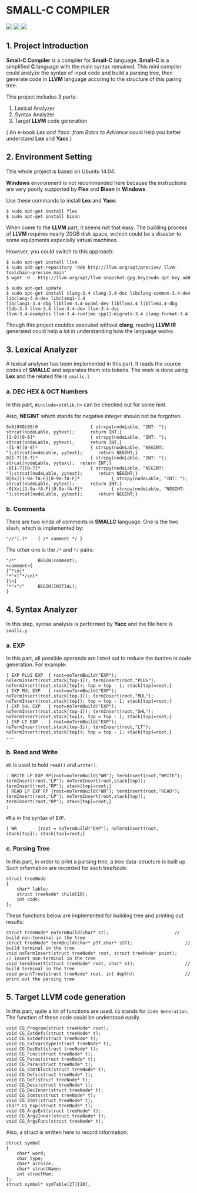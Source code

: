 
# SMALL-C COMPILER

![](https://img.shields.io/badge/Yacc-1.0.0-green.svg?style=flat-square) ![](https://img.shields.io/badge/Lex-1.0.0-green.svg?style=flat-square) ![](https://img.shields.io/badge/Platform-Linux-lightgray.svg?style=flat-square) 

## 1. Project Introduction
**Small-C Compiler** is a compiler for **Small-C** language. **Small-C** is a simplified **C** language with the main syntax remained. This mini compiler could analyze the syntax of input code and build a parsing tree, then generate code in **LLVM** language accoring to the structure of this paring tree.

This project includes 3 parts:

1. Lexical Analyzer
2. Syntax Analyzer
3. Target **LLVM** code generation

(
An e-book *Lex and Yacc: from Baics to Advance* could help you better understand **Lex** and **Yacc**.)


## 2. Environment Setting

This whole project is based on Ubuntu 14.04.

**Windows** environment is not recommended here because the instructions are very poorly supported by **Flex** and **Bison** in **Windows**.


Use these commands to install **Lex** and **Yacc**:

    $ sudo apt-get install flex
    $ sudo apt-get install bison

When come to the **LLVM** part, it seems not that easy. The building process of **LLVM** requires nearly 20GB disk space, wchich could be a disaster to some equipments especially virtual machines.  

However, you could switch to this approach:

    $ sudo apt-get install llvm
    $ sudo add-apt-repository 'deb http://llvm.org/apt/precise/ llvm-toolchain-precise main'
    $ wget -O - http://llvm.org/apt/llvm-snapshot.gpg.key|sudo apt-key add -
    $ sudo apt-get update
    $ sudo apt-get install clang-3.4 clang-3.4-doc libclang-common-3.4-dev libclang-3.4-dev libclang1-3.4 
    libclang1-3.4-dbg libllvm-3.4-ocaml-dev libllvm3.4 libllvm3.4-dbg lldb-3.4 llvm-3.4 llvm-3.4-dev llvm-3.4-doc 
    llvm-3.4-examples llvm-3.4-runtime cpp11-migrate-3.4 clang-format-3.4

Though this project couldbe  executed without **clang**, reading **LLVM IR** generated could help a lot in understanding how the language works.


## 3. Lexical Analyzer
A lexical analyser has been implemented in this part. It reads the source codes of **SMALLC** and separates them into tokens. The work is done using **Lex** and the related file is `smallc.l`

### a. DEC HEX & OCT Numbers

In this part, `#include<stdlib.h>` can be checked out for some hint. 

Also, **NEGINT** which stands for negative integer should not be forgotten.

    0x0|0X0|00|0 					{ strcpy(nodeLable, "INT: "); 	strcat(nodeLable, yytext);  	return INT;}
    [1-9][0-9]* 					{ strcpy(nodeLable, "INT: "); 	strcat(nodeLable, yytext);  	return INT;}
    -[1-9][0-9]* 					{ strcpy(nodeLable, "NEGINT: ");strcat(nodeLable, yytext);  	return NEGINT;}
    0[1-7][0-7]*    				{ strcpy(nodeLable, "INT: "); 	strcat(nodeLable, yytext); 	return INT;}
    -0[1-7][0-7]*   				{ strcpy(nodeLable, "NEGINT: ");strcat(nodeLable, yytext);  	return NEGINT;}
    0[Xx][1-9a-fA-F][0-9a-fA-F]* 			{ strcpy(nodeLable, "INT: "); 	strcat(nodeLable, yytext);  	return INT;}
    -0[Xx][1-9a-fA-F][0-9a-fA-F]* 			{ strcpy(nodeLable, "NEGINT: ");strcat(nodeLable, yytext);  	return NEGINT;}

### b. Comments
There are two kinds of comments in **SMALLC** language.
One is the two slash, which is implemented by:

    "//"(.)*  	{ /* comment */ }
The other one is the `/*` and `*/` pairs:

    "/*"      	BEGIN(comment);
    <comment>{
    [^*\n]*
    "*"+[^*/\n]*
    [\n]             
    "*"+"/"     BEGIN(INITIAL);
    }


## 4. Syntax Analyzer
In this step, syntax analysis is performed by  **Yacc** and the file here is `smallc.y`.

### a. EXP
In this part, all possible operands are  listed out  to reduce the burden in code generation. For example:

    | EXP PLUS EXP	{ root=noTermBuild("EXP"); noTermInsert(root,stack[top-1]); termInsert(root,"PLUS"); 	noTermInsert(root,stack[top]); top = top - 1; stack[top]=root;}
    | EXP MUL EXP	{ root=noTermBuild("EXP"); noTermInsert(root,stack[top-1]); termInsert(root,"MUL"); 	noTermInsert(root,stack[top]); top = top - 1; stack[top]=root;}
    | EXP SHL EXP	{ root=noTermBuild("EXP"); noTermInsert(root,stack[top-1]); termInsert(root,"SHL"); 	noTermInsert(root,stack[top]); top = top - 1; stack[top]=root;}
    | EXP LT EXP	{ root=noTermBuild("EXP"); noTermInsert(root,stack[top-1]); termInsert(root,"LT"); 	noTermInsert(root,stack[top]); top = top - 1; stack[top]=root;}
    ...

### b. Read and Write
`WR` is used to hold `read()` and `write()`.

    : WRITE LP EXP RP{root=noTermBuild("WR"); termInsert(root,"WRITE"); 	termInsert(root,"LP"); noTermInsert(root,stack[top]);  termInsert(root,"RP"); stack[top]=root;}
	| READ LP EXP RP {root=noTermBuild("WR"); termInsert(root,"READ"); 	termInsert(root,"LP"); noTermInsert(root,stack[top]);  termInsert(root,"RP"); stack[top]=root;}
	;

`WR`is in the syntax of `EXP`.

    | WR		{root = noTermBuild("EXP"); noTermInsert(root, stack[top]); stack[top]=root;}

### c. Parsing Tree
In this part, in order to print a parsing tree, a tree data-structure is built up.
Such information are recorded for each treeNode:

    struct treeNode
    {
    	char* lable;
		struct treeNode* child[10];
		int code;
    };
These functions below are implemented for building tree and printing out  results:

    struct treeNode* noTermBuild(char* st); 						// build non-terminal in the tree
	struct treeNode* termBuild(char* pST,char* sST);					// build terminal in the tree
	void noTermInsert(struct treeNode* root, struct treeNode* point);			// insert non-terminal in the tree
	void termInsert(struct treeNode* root, char* st);					// build terminal in the tree
	void printTree(struct treeNode* root, int depth);					// print out the parsing tree


## 5. Target LLVM code generation
In this part, quite a lot of functions are used. `CG` stands for `Code Generation`. The function of these code could be understood easily.

    void CG_Program(struct treeNode* root);
	void CG_Extdefs(struct treeNode* t);
	void CG_Extdef(struct treeNode* t);
	void CG_ExtvarsType(struct treeNode* t);
	void CG_DecExt(struct treeNode* t);
	void CG_Func(struct treeNode* t);
	void CG_Paras(struct treeNode* t);
	void CG_Para(struct treeNode* t);
	void CG_Stmtblock(struct treeNode* t);
	void CG_Defs(struct treeNode* t);
	void CG_Def(struct treeNode* t);
	void CG_Decs(struct treeNode* t);
	void CG_DecInner(struct treeNode* t);
	void CG_Stmts(struct treeNode* t);
	void CG_Stmt(struct treeNode* t);
	char* CG_Exp(struct treeNode* t);
	void CG_ArgsExt(struct treeNode* t);
	void CG_ArgsInner(struct treeNode* t);
	void CG_ArgsFunc(struct treeNode* t);

Also, a struct is written here to record information:

    struct symbol
	{
    	char* word;
    	char type;
    	char* arrSize;
    	char* structName;
    	int structMem;
	};
	struct symbol* symTable[27][20];
